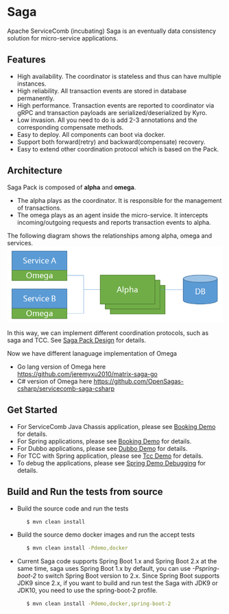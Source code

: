 # Saga
Apache ServiceComb (incubating) Saga is an eventually data consistency solution for micro-service applications.

## Features
* High availability. The coordinator is stateless and thus can have multiple instances.
* High reliability. All transaction events are stored in database permanently.
* High performance. Transaction events are reported to coordinator via gRPC and transaction payloads are serialized/deserialized by Kyro.
* Low invasion. All you need to do is add 2-3 annotations and the corresponding compensate methods.
* Easy to deploy. All components can boot via docker.
* Support both forward(retry) and backward(compensate) recovery.
* Easy to extend other coordination protocol which is based on the Pack.

## Architecture
Saga Pack is composed of  **alpha** and **omega**.
* The alpha plays as the coordinator. It is responsible for the management of transactions.
* The omega plays as an agent inside the micro-service. It intercepts incoming/outgoing requests and reports transaction events to alpha.


The following diagram shows the relationships among alpha, omega and services.
![Saga Pack Architecture](static_files/pack.png)

In this way, we can implement different coordination protocols, such as saga and TCC. See [Saga Pack Design](design.md) for details.

Now we have different lanaguage implementation of Omega
* Go lang version of Omega here https://github.com/jeremyxu2010/matrix-saga-go
* C# version of Omega here https://github.com/OpenSagas-csharp/servicecomb-saga-csharp

## Get Started
* For ServiceComb Java Chassis application, please see [Booking Demo](https://github.com/apache/incubator-servicecomb-saga/saga-demo/saga-servicecomb-demo/README.md) for details.
* For Spring applications, please see [Booking Demo](https://github.com/apache/incubator-servicecomb-saga/saga-demo/saga-spring-demo/README.md) for details.
* For Dubbo applications, please see [Dubbo Demo](https://github.com/apache/incubator-servicecomb-saga/saga-demo/saga-dubbo-demo/README.md) for details.
* For TCC with Spring application, please see [Tcc Demo](https://github.com/apache/incubator-servicecomb-saga/saga-demo/tcc-spring-demo/README.md) for details.
* To debug the applications, please see [Spring Demo Debugging](https://github.com/apache/incubator-servicecomb-saga/saga-demo/saga-spring-demo#debugging) for details.

## Build and Run the tests from source
* Build the source code and run the tests
   ```bash
      $ mvn clean install
   ```
* Build the source demo docker images and run the accept tests
   ```bash
      $ mvn clean install -Pdemo,docker
   ```   
* Current Saga code supports Spring Boot 1.x and Spring Boot 2.x at the same time, saga uses Spring Boot 1.x by default, you can use *-Pspring-boot-2* to switch Spring Boot version to 2.x.
Since Spring Boot supports JDK9 since 2.x, if you want to build and run test the Saga with JDK9 or JDK10, you need to use the spring-boot-2 profile.
   ```bash
      $ mvn clean install -Pdemo,docker,spring-boot-2
   ```   
